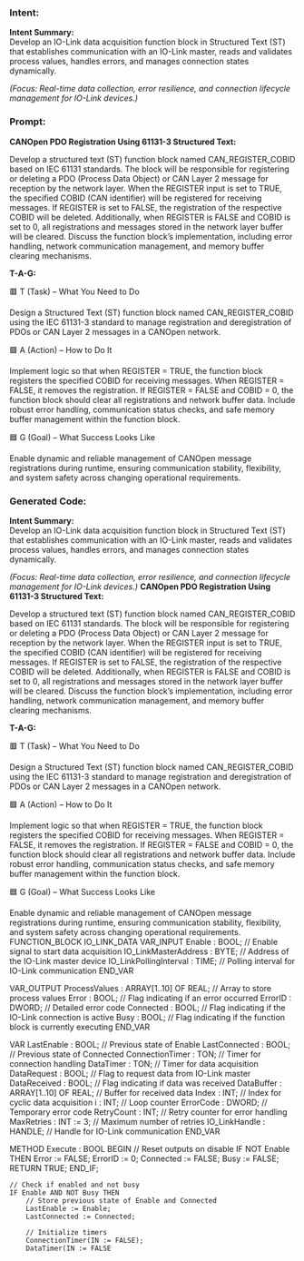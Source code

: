 ### Intent:
**Intent Summary:**  
Develop an IO-Link data acquisition function block in Structured Text (ST) that establishes communication with an IO-Link master, reads and validates process values, handles errors, and manages connection states dynamically.  

*(Focus: Real-time data collection, error resilience, and connection lifecycle management for IO-Link devices.)*

### Prompt:
**CANOpen PDO Registration Using 61131-3 Structured Text:**

Develop a structured text (ST) function block named CAN_REGISTER_COBID based on IEC 61131 standards. The block will be responsible for registering or deleting a PDO (Process Data Object) or CAN Layer 2 message for reception by the network layer. When the REGISTER input is set to TRUE, the specified COBID (CAN identifier) will be registered for receiving messages. If REGISTER is set to FALSE, the registration of the respective COBID will be deleted. Additionally, when REGISTER is FALSE and COBID is set to 0, all registrations and messages stored in the network layer buffer will be cleared. Discuss the function block’s implementation, including error handling, network communication management, and memory buffer clearing mechanisms.

**T-A-G:**

🟥 T (Task) – What You Need to Do

Design a Structured Text (ST) function block named CAN_REGISTER_COBID using the IEC 61131-3 standard to manage registration and deregistration of PDOs or CAN Layer 2 messages in a CANOpen network.

🟩 A (Action) – How to Do It

Implement logic so that when REGISTER = TRUE, the function block registers the specified COBID for receiving messages. When REGISTER = FALSE, it removes the registration. If REGISTER = FALSE and COBID = 0, the function block should clear all registrations and network buffer data. Include robust error handling, communication status checks, and safe memory buffer management within the function block.

🟦 G (Goal) – What Success Looks Like

Enable dynamic and reliable management of CANOpen message registrations during runtime, ensuring communication stability, flexibility, and system safety across changing operational requirements.

### Generated Code:
**Intent Summary:**  
Develop an IO-Link data acquisition function block in Structured Text (ST) that establishes communication with an IO-Link master, reads and validates process values, handles errors, and manages connection states dynamically.  

*(Focus: Real-time data collection, error resilience, and connection lifecycle management for IO-Link devices.)*
**CANOpen PDO Registration Using 61131-3 Structured Text:**

Develop a structured text (ST) function block named CAN_REGISTER_COBID based on IEC 61131 standards. The block will be responsible for registering or deleting a PDO (Process Data Object) or CAN Layer 2 message for reception by the network layer. When the REGISTER input is set to TRUE, the specified COBID (CAN identifier) will be registered for receiving messages. If REGISTER is set to FALSE, the registration of the respective COBID will be deleted. Additionally, when REGISTER is FALSE and COBID is set to 0, all registrations and messages stored in the network layer buffer will be cleared. Discuss the function block’s implementation, including error handling, network communication management, and memory buffer clearing mechanisms.

**T-A-G:**

🟥 T (Task) – What You Need to Do

Design a Structured Text (ST) function block named CAN_REGISTER_COBID using the IEC 61131-3 standard to manage registration and deregistration of PDOs or CAN Layer 2 messages in a CANOpen network.

🟩 A (Action) – How to Do It

Implement logic so that when REGISTER = TRUE, the function block registers the specified COBID for receiving messages. When REGISTER = FALSE, it removes the registration. If REGISTER = FALSE and COBID = 0, the function block should clear all registrations and network buffer data. Include robust error handling, communication status checks, and safe memory buffer management within the function block.

🟦 G (Goal) – What Success Looks Like

Enable dynamic and reliable management of CANOpen message registrations during runtime, ensuring communication stability, flexibility, and system safety across changing operational requirements.
FUNCTION_BLOCK IO_LINK_DATA
VAR_INPUT
    Enable : BOOL; // Enable signal to start data acquisition
    IO_LinkMasterAddress : BYTE; // Address of the IO-Link master device
    IO_LinkPollingInterval : TIME; // Polling interval for IO-Link communication
END_VAR

VAR_OUTPUT
    ProcessValues : ARRAY[1..10] OF REAL; // Array to store process values
    Error : BOOL; // Flag indicating if an error occurred
    ErrorID : DWORD; // Detailed error code
    Connected : BOOL; // Flag indicating if the IO-Link connection is active
    Busy : BOOL; // Flag indicating if the function block is currently executing
END_VAR

VAR
    LastEnable : BOOL; // Previous state of Enable
    LastConnected : BOOL; // Previous state of Connected
    ConnectionTimer : TON; // Timer for connection handling
    DataTimer : TON; // Timer for data acquisition
    DataRequest : BOOL; // Flag to request data from IO-Link master
    DataReceived : BOOL; // Flag indicating if data was received
    DataBuffer : ARRAY[1..10] OF REAL; // Buffer for received data
    Index : INT; // Index for cyclic data acquisition
    i : INT; // Loop counter
    ErrorCode : DWORD; // Temporary error code
    RetryCount : INT; // Retry counter for error handling
    MaxRetries : INT := 3; // Maximum number of retries
    IO_LinkHandle : HANDLE; // Handle for IO-Link communication
END_VAR

METHOD Execute : BOOL
BEGIN
    // Reset outputs on disable
    IF NOT Enable THEN
        Error := FALSE;
        ErrorID := 0;
        Connected := FALSE;
        Busy := FALSE;
        RETURN TRUE;
    END_IF;

    // Check if enabled and not busy
    IF Enable AND NOT Busy THEN
        // Store previous state of Enable and Connected
        LastEnable := Enable;
        LastConnected := Connected;

        // Initialize timers
        ConnectionTimer(IN := FALSE);
        DataTimer(IN := FALSE
